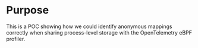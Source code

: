 # Purpose

This is a POC showing how we could identify anonymous mappings correctly
when sharing process-level storage with the OpenTelemetry eBPF profiler.

